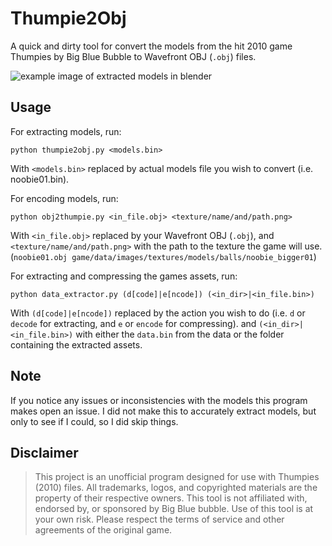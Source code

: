 # Thumpie2Obj
A quick and dirty tool for convert the models from the hit 2010 game Thumpies by Big Blue Bubble to Wavefront OBJ (`.obj`) files.

<img src="images/blender example.png" alt="example image of extracted models in blender">

## Usage
For extracting models, run:
```shell
python thumpie2obj.py <models.bin>
```
With `<models.bin>` replaced by actual models file you wish to convert (i.e. noobie01.bin).

For encoding models, run:
```shell
python obj2thumpie.py <in_file.obj> <texture/name/and/path.png>
```
With `<in_file.obj>` replaced by your Wavefront OBJ (`.obj`), and `<texture/name/and/path.png>` with the path to the texture the game will use.
(`noobie01.obj game/data/images/textures/models/balls/noobie_bigger01`)

For extracting and compressing the games assets, run:
```shell
python data_extractor.py (d[code]|e[ncode]) (<in_dir>|<in_file.bin>)
```
With `(d[code]|e[ncode])` replaced by the action you wish to do (i.e. `d` or `decode` for extracting, and `e` or `encode` for compressing).
and `(<in_dir>|<in_file.bin>)` with either the `data.bin` from the data or the folder containing the extracted assets.
## Note
If you notice any issues or inconsistencies with the models this program makes open an issue.
I did not make this to accurately extract models, but only to see if I could, so I did skip things.
## Disclaimer
>This project is an unofficial program designed for use with Thumpies (2010) files.
>All trademarks, logos, and copyrighted materials are the property of their respective owners.
>This tool is not affiliated with, endorsed by, or sponsored by Big Blue bubble.
>Use of this tool is at your own risk. Please respect the terms of service and other agreements of the original game.
